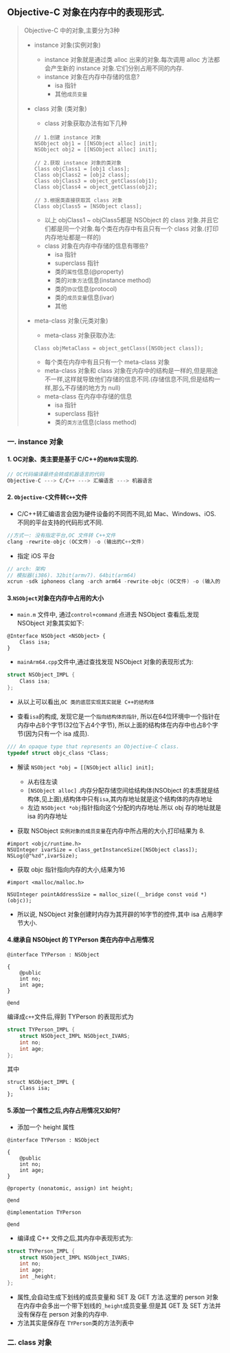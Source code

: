 ## Objective-C 对象在内存中的表现形式.

> Objective-C 中的对象,主要分为3种
> 
> - instance 对象(实例对象)
> 	- instance 对象就是通过类 alloc 出来的对象.每次调用 alloc 方法都会产生新的 instance 对象.它们分别占用不同的内存.
> 	- instance 对象在内存中存储的信息?
> 		- isa 指针
> 		- 其他`成员变量`
> - class 对象 (类对象)
> 	- class 对象获取办法有如下几种
> 	
> 	```objc
> 	// 1.创建 instance 对象
> 	NSObject obj1 = [[NSObject alloc] init];
> 	NSObject obj2 = [[NSObject alloc] init];
> 
> 	// 2.获取 instance 对象的类对象
> 	Class objClass1 = [obj1 class];
> 	Class objClass2 = [obj2 class];
> 	Class objClass3 = object_getClass(obj1);
> 	Class objClass4 = object_getClass(obj2);
> 
> 	// 3.根据类直接获取其 class 对象
> 	Class objClass5 = [NSObject class];
> 	```
> 
> 	- 以上 objClass1 ~ objClass5都是  NSObject 的 class 对象.并且它们都是同一个对象.每个类在内存中有且只有一个 class 对象.(打印内存地址都是一样的)
> 	- class 对象在内存中存储的信息有哪些?
> 		- isa 指针
> 		- superclass 指针
> 		- 类的`属性`信息(@property)
> 		- 类的`对象方法`信息(instance method)
> 		- 类的`协议`信息(protocol)
> 		- 类的`成员变量`信息(ivar)
> 		- 其他
> 
> - meta-class 对象(元类对象)
> 	- meta-class 对象获取办法:
> 
> 	```objc
> 	Class objMetaClass = object_getClass([NSObject class]);
> 	```
> 
> 	- 每个类在内存中有且只有一个 meta-class 对象
> 	- meta-class 对象和 class 对象在内存中的结构是一样的,但是用途不一样,这样就导致他们存储的信息不同.(存储信息不同,但是结构一样,那么不存储的地方为 null)
> 	- meta-class 在内存中存储的信息
> 		- isa 指针
> 		- superclass 指针
> 		- 类的`类方法`信息(class method)


### 一. instance 对象

#### 1. OC对象、类主要是基于 C/C++的`结构体`实现的.

```c
// OC代码编译最终会转成机器语言的代码
Objective-C ---> C/C++ ---> 汇编语言 ---> 机器语言
```


#### 2. `Objective-C`文件转`C++`文件

- C/C++转汇编语言会因为硬件设备的不同而不同,如 Mac、Windows、iOS. 不同的平台支持的代码形式不同.

```c
//方式一: 没有指定平台,OC 文件转 C++文件
clang -rewrite-objc (OC文件) -o (输出的C++文件)
```

- 指定 iOS 平台

```c
// arch: 架构
// 模拟器(i386). 32bit(armv7). 64bit(arm64)
xcrun -sdk iphoneos clang -arch arm64 -rewrite-objc (OC文件) -o (输入的 C++文件)
```

#### 3.`NSObject`对象在内存中占用的大小

- `main.m` 文件中, 通过`control+command` 点进去 NSObject 查看后,发现 NSObject 对象其实如下:

```objc
@Interface NSObject <NSObject> {
	Class isa;
}
```

- `mainArm64.cpp`文件中,通过查找发现 NSObject 对象的表现形式为: 

```c++
struct NSObject_IMPL {
	Class isa;
};
```

- 从以上可以看出,`OC 类的底层实现其实就是 C++的结构体`

- 查看`isa`的构成, 发现它是一个`指向结构体的指针`, 所以在64位环境中一个指针在内存中占8个字节(32位下占4个字节), 所以上面的结构体在内存中也占8个字节(因为只有一个 isa 成员).

```c++
/// An opaque type that represents an Objective-C class.
typedef struct objc_class *Class;
```

- 解读 `NSObject *obj = [[NSObject allic] init];`
	- 从右往左读
	- `[NSObject alloc]` .内存分配存储空间给结构体(NSObject 的本质就是结构体,见上面),结构体中只有`isa`,其内存地址就是这个结构体的内存地址
	- 左边 `NSObject *obj`指针指向这个分配的内存地址.所以 obj 存的地址就是 isa 的内存地址

- 获取 NSObject `实例对象的成员变量`在内存中所占用的大小,打印结果为 8.

```objc
#import <objc/runtime.h>
NSUInteger ivarSize = class_getInstanceSize([NSObject class]);
NSLog(@"%zd",ivarSize);
```

- 获取 objc 指针指向内存的大小,结果为16

```objc
#import <malloc/malloc.h>

NSUInteger pointAddressSize = malloc_size((__bridge const void *)(objc));
```

- 所以说, NSObject 对象创建时内存为其开辟的16字节的控件,其中 isa 占用8字节大小.

#### 4.继承自 NSObject 的 TYPerson 类在内存中占用情况

```objc
@interface TYPerson : NSObject

{
	@public
	int no;
	int age;
}

@end
```

编译成`c++`文件后,得到 TYPerson 的表现形式为

```c++
struct TYPerson_IMPL {
	struct NSObject_IMPL NSObject_IVARS;
	int no;
	int age;
};
```

其中

```objc
struct NSObject_IMPL {
	Class isa;
};
```

#### 5.添加一个属性之后,内存占用情况又如何?

- 添加一个 height 属性

```objc
@interface TYPerson : NSObject

{
    @public
    int no;
    int age;
}

@property (nonatomic, assign) int height;

@end

@implementation TYPerson

@end
```

- 编译成 C++ 文件之后,其内存中表现形式为:

```c++
struct TYPerson_IMPL {
	struct NSObject_IMPL NSObject_IVARS;
	int no;
	int age;
	int _height;
};
```

- 属性,会自动生成下划线的成员变量和 SET 及 GET 方法.这里的 person 对象在内存中会多出一个带下划线的`_height`成员变量.但是其 GET 及 SET 方法并没有保存在 person 对象的内存中.
- 方法其实是保存在 `TYPerson`类的方法列表中

### 二. class 对象




